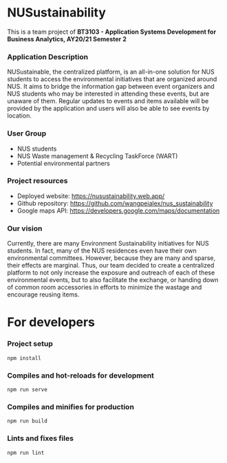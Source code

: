 # NUSustainability
This is a team project of **BT3103 - Application Systems Development for Business Analytics, AY20/21 Semester 2** 

### Application Description
NUSustainable, the centralized platform, is an all-in-one solution for NUS students to access the environmental initiatives that are organized around NUS. It aims to bridge the information gap between event organizers and NUS students who may be interested in attending these events, but are unaware of them. Regular updates to events and items available will be provided by the application and users will also be able to see events by location.
### User Group
- NUS students
- NUS Waste management & Recycling TaskForce (WART)
- Potential environmental partners

### Project resources
- Deployed website: https://nusustainability.web.app/
- Github repository: https://github.com/wangpeialex/nus_sustainability
- Google maps API: https://developers.google.com/maps/documentation

### Our vision

Currently, there are many Environment Sustainability initiatives for NUS students. In fact, many of the NUS residences even have their own environmental committees. However, because they are many and sparse, their effects are marginal. Thus, our team decided to create a centralized platform to not only increase the exposure and outreach of each of these environmental events, but to also facilitate the exchange, or handing down of common room accessories in efforts to minimize the wastage and encourage reusing items.


# For developers
### Project setup
```
npm install
```

### Compiles and hot-reloads for development
```
npm run serve
```

### Compiles and minifies for production
```
npm run build
```

### Lints and fixes files
```
npm run lint
```